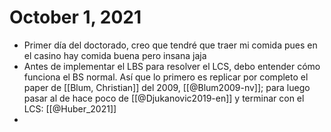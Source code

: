 # October 1, 2021

- Primer día del doctorado, creo que tendré que traer mi comida pues en el casino hay comida buena pero insana jaja
- Antes de implementar el LBS para resolver el LCS, debo entender cómo funciona el BS normal. Así que lo primero es replicar por completo el paper de [[Blum, Christian]] del 2009, [[@Blum2009-nv]]; para luego pasar al de hace poco de [[@Djukanovic2019-en]] y terminar con el LCS: [[@Huber_2021]]
- 
